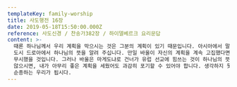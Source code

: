 ```yaml
---
templateKey: family-worship
title: 사도행전 16장
date: 2019-05-18T15:50:00.000Z
reference: 사도신경 / 찬송가382장 / 하이델베르크 요리문답
content: >-
  때론 하나님께서 우리 계획을 막으시는 것은 그분의 계획이 있기 때문입니다. 아시아에서 말씀을 전하려는 바울의 계획을 성령이 막으시고, 항구
  도시 드로아에서 하나님의 뜻을 알려 주십니다. 만일 바울이 자신의 계획을 계속 고집했다면, 건너와서 도우라는 마게도냐 사람의 환상을 보고도
  무시했을 것입니다. 그러나 바울은 마게도냐로 건너가 유럽 선교에 힘쓰는 것이 하나님의 뜻임을 인정하고 부르심에 순종합니다. 하나님이 원하지
  않으시면, 내가 아무리 좋은 계획을 세웠어도 과감히 포기할 수 있어야 합니다. 생각하지 못한 곳, 예상하지 못한 일에 부르시더라도 즉각
  순종하는 우리가 됩시다.
---
```


